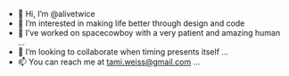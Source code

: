 - 👋 Hi, I’m @alivetwice
- 👀 I’m interested in making life better through design and code 
- 🌱 I’ve worked on spacecowboy with a very patient and amazing human ...
- 💞️ I’m looking to collaborate when timing presents itself ...
- 📫 You can reach me at tami.weiss@gmail.com ...

<!---
alivetwice/alivetwice is a ✨ special ✨ repository because its `README.md` (this file) appears on your GitHub profile.
You can click the Preview link to take a look at your changes.
--->

